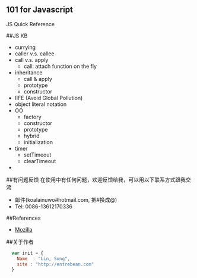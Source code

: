 ## 101 for Javascript
JS Quick Reference

##JS KB

* currying
* caller v.s. callee
* call v.s. apply
    * call: attach function on the fly
* inheritance
    * call & apply
    * prototype
    * constructor
* IIFE (Avoid Global Pollution)
* object literal notation
* OO
    * factory
    * constructor
    * prototype
    * hybrid
    * initialization
* timer
    * setTimeout
    * clearTimeout
* 

##有问题反馈
在使用中有任何问题，欢迎反馈给我，可以用以下联系方式跟我交流

* 邮件(koalainuwo#hotmail.com, 把#换成@)
* Tel: 0086-13612170336

##References

* [Mozilla](http://www.mozilla.com/) 

##关于作者

```javascript
  var init = {
    Name  : "Lin, Song",
    site : "http://entrebean.com"
  }
```